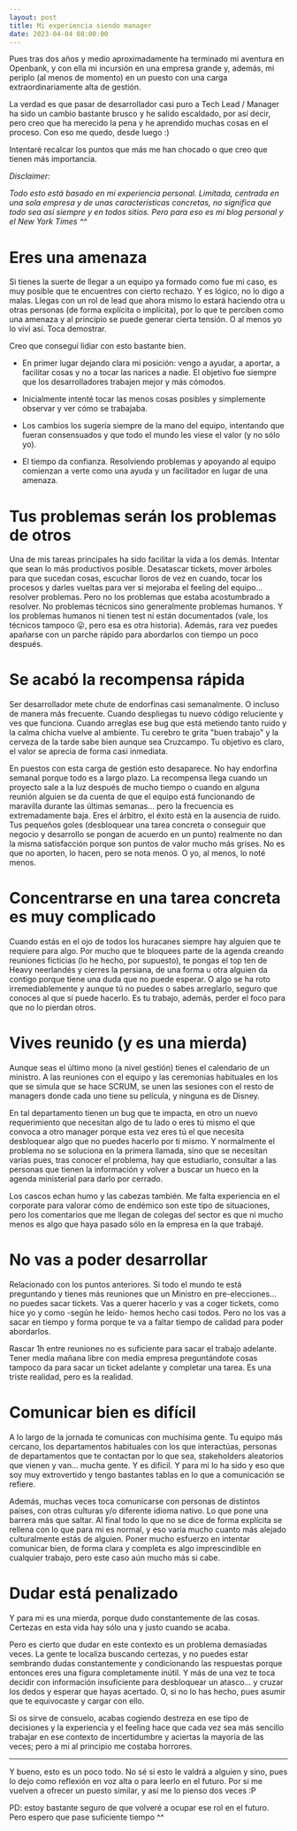 ```yaml
---
layout: post
title: Mi experiencia siendo manager
date: 2023-04-04 08:00:00
---
```


Pues tras dos años y medio aproximadamente ha terminado mi aventura en Openbank, y con ella mi incursión en una empresa grande y, además, mi periplo (al menos de momento) en un puesto con una carga extraordinariamente alta de gestión.

La verdad es que pasar de desarrollador casi puro a Tech Lead / Manager ha sido un cambio bastante brusco y he salido escaldado, por así decir, pero creo que ha merecido la pena y he aprendido muchas cosas en el proceso. Con eso me quedo, desde luego :)

Intentaré recalcar los puntos que más me han chocado o que creo que tienen más importancia.

_Disclaimer:_

_Todo esto está basado en mi experiencia personal. Limitada, centrada en una sola empresa y de unas características concretas, no significa que todo sea así siempre y en todos sitios. Pero para eso es mi blog personal y el New York Times ^^_

Eres una amenaza
================

Si tienes la suerte de llegar a un equipo ya formado como fue mi caso, es muy posible que te encuentres con cierto rechazo. Y es lógico, no lo digo a malas. Llegas con un rol de lead que ahora mismo lo estará haciendo otra u otras personas (de forma explícita o implícita), por lo que te perciben como una amenaza y al principio se puede generar cierta tensión. O al menos yo lo viví así. Toca demostrar.

Creo que conseguí lidiar con esto bastante bien.

-   En primer lugar dejando clara mi posición: vengo a ayudar, a aportar, a facilitar cosas y no a tocar las narices a nadie. El objetivo fue siempre que los desarrolladores trabajen mejor y más cómodos.

-   Inicialmente intenté tocar las menos cosas posibles y simplemente observar y ver cómo se trabajaba.

-   Los cambios los sugería siempre de la mano del equipo, intentando que fueran consensuados y que todo el mundo les viese el valor (y no sólo yo).

-   El tiempo da confianza. Resolviendo problemas y apoyando al equipo comienzan a verte como una ayuda y un facilitador en lugar de una amenaza.

Tus problemas serán los problemas de otros
==========================================

Una de mis tareas principales ha sido facilitar la vida a los demás. Intentar que sean lo más productivos posible. Desatascar tickets, mover árboles para que sucedan cosas, escuchar lloros de vez en cuando, tocar los procesos y darles vueltas para ver si mejoraba el feeling del equipo... resolver problemas. Pero no los problemas que estaba acostumbrado a resolver. No problemas técnicos sino generalmente problemas humanos. Y los problemas humanos ni tienen test ni están documentados (vale, los técnicos tampoco 😛, pero esa es otra historia). Además, rara vez puedes apañarse con un parche rápido para abordarlos con tiempo un poco después.

Se acabó la recompensa rápida
=============================

Ser desarrollador mete chute de endorfinas casi semanalmente. O incluso de manera más frecuente. Cuando despliegas tu nuevo código reluciente y ves que funciona. Cuando arreglas ese bug que está metiendo tanto ruido y la calma chicha vuelve al ambiente. Tu cerebro te grita "buen trabajo" y la cerveza de la tarde sabe bien aunque sea Cruzcampo. Tu objetivo es claro, el valor se aprecia de forma casi inmediata.

En puestos con esta carga de gestión esto desaparece. No hay endorfina semanal porque todo es a largo plazo. La recompensa llega cuando un proyecto sale a la luz después de mucho tiempo o cuando en alguna reunión alguien se da cuenta de que el equipo está funcionando de maravilla durante las últimas semanas... pero la frecuencia es extremadamente baja. Eres el árbitro, el éxito está en la ausencia de ruido. Tus pequeños goles (desbloquear una tarea concreta o conseguir que negocio y desarrollo se pongan de acuerdo en un punto) realmente no dan la misma satisfacción porque son puntos de valor mucho más grises. No es que no aporten, lo hacen, pero se nota menos. O yo, al menos, lo noté menos.

Concentrarse en una tarea concreta es muy complicado
====================================================

Cuando estás en el ojo de todos los huracanes siempre hay alguien que te requiere para algo. Por mucho que te bloquees parte de la agenda creando reuniones ficticias (lo he hecho, por supuesto), te pongas el top ten de Heavy neerlandés y cierres la persiana, de una forma u otra alguien da contigo porque tiene una duda que no puede esperar. O algo se ha roto irremediablemente y aunque tú no puedes o sabes arreglarlo, seguro que conoces al que sí puede hacerlo. Es tu trabajo, además, perder el foco para que no lo pierdan otros.

Vives reunido (y es una mierda)
===============================

Aunque seas el último mono (a nivel gestión) tienes el calendario de un ministro. A las reuniones con el equipo y las ceremonias habituales en los que se simula que se hace SCRUM, se unen las sesiones con el resto de managers donde cada uno tiene su película, y ninguna es de Disney.

En tal departamento tienen un bug que te impacta, en otro un nuevo requerimiento que necesitan algo de tu lado o eres tú mismo el que convoca a otro manager porque esta vez eres tú el que necesita desbloquear algo que no puedes hacerlo por ti mismo. Y normalmente el problema no se soluciona en la primera llamada, sino que se necesitan varias pues, tras conocer el problema, hay que estudiarlo, consultar a las personas que tienen la información y volver a buscar un hueco en la agenda ministerial para darlo por cerrado.

Los cascos echan humo y las cabezas también. Me falta experiencia en el corporate para valorar cómo de endémico son este tipo de situaciones, pero los comentarios que me llegan de colegas del sector es que ni mucho menos es algo que haya pasado sólo en la empresa en la que trabajé.

No vas a poder desarrollar
==========================

Relacionado con los puntos anteriores. Si todo el mundo te está preguntando y tienes más reuniones que un Ministro en pre-elecciones... no puedes sacar tickets. Vas a querer hacerlo y vas a coger tickets, como hice yo y como -según he leído- hemos hecho casi todos. Pero no los vas a sacar en tiempo y forma porque te va a faltar tiempo de calidad para poder abordarlos.

Rascar 1h entre reuniones no es suficiente para sacar el trabajo adelante. Tener media mañana libre con media empresa preguntándote cosas tampoco da para sacar un ticket adelante y completar una tarea. Es una triste realidad, pero es la realidad.

Comunicar bien es difícil
=========================

A lo largo de la jornada te comunicas con muchísima gente. Tu equipo más cercano, los departamentos habituales con los que interactúas, personas de departamentos que te contactan por lo que sea, stakeholders aleatorios que vienen y van... mucha gente. Y es difícil. Y para mi lo ha sido y eso que soy muy extrovertido y tengo bastantes tablas en lo que a comunicación se refiere.

Además, muchas veces toca comunicarse con personas de distintos países, con otras culturas y/o diferente idioma nativo. Lo que pone una barrera más que saltar. Al final todo lo que no se dice de forma explícita se rellena con lo que para mi es normal, y eso varía mucho cuanto más alejado culturalmente estás de alguien. Poner mucho esfuerzo en intentar comunicar bien, de forma clara y completa es algo imprescindible en cualquier trabajo, pero este caso aún mucho más si cabe.

Dudar está penalizado
=====================

Y para mi es una mierda, porque dudo constantemente de las cosas. Certezas en esta vida hay sólo una y justo cuando se acaba.

Pero es cierto que dudar en este contexto es un problema demasiadas veces. La gente te localiza buscando certezas, y no puedes estar sembrando dudas constantemente y condicionando las respuestas porque entonces eres una figura completamente inútil. Y más de una vez te toca decidir con información insuficiente para desbloquear un atasco... y cruzar los dedos y esperar que hayas acertado. O, si no lo has hecho, pues asumir que te equivocaste y cargar con ello.

Si os sirve de consuelo, acabas cogiendo destreza en ese tipo de decisiones y la experiencia y el feeling hace que cada vez sea más sencillo trabajar en ese contexto de incertidumbre y aciertas la mayoría de las veces; pero a mi al principio me costaba horrores.

-----

Y bueno, esto es un poco todo. No sé si esto le valdrá a alguien y sino, pues lo dejo como reflexión en voz alta o para leerlo en el futuro. Por si me vuelven a ofrecer un puesto similar, y así me lo pienso dos veces :P

PD: estoy bastante seguro de que volveré a ocupar ese rol en el futuro. Pero espero que pase suficiente tiempo ^^
